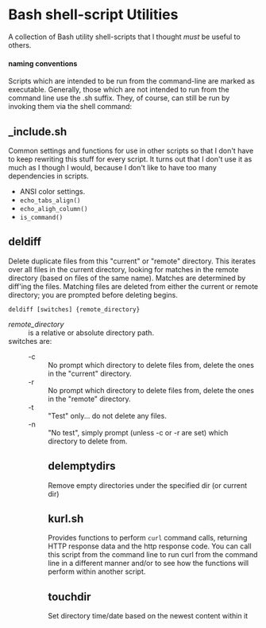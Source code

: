 # Bash shell-script Utilities

A collection of Bash utility shell-scripts that I thought _must_ be useful to others. 

#### naming conventions
Scripts which are intended to be run from the command-line are marked as executable. Generally, those which are not intended to run from the command line use the .sh suffix. They, of course, can still be run by invoking them via the shell command:

## _include.sh
Common settings and functions for use in other scripts so that I don't have to keep rewriting this stuff for every script. It turns out that I don't use it as much as I though I would, because I don't like to have too many dependencies in scripts. 
- ANSI color settings.
- `echo_tabs_align()`
- `echo_aligh_column()`
- `is_command()`

## deldiff
Delete duplicate files from this "current" or "remote" directory. This
iterates over all files in the current directory, looking for matches in the
remote directory (based on files of the same name). Matches are determined
by diff'ing the files. Matching files are deleted from either the current
or remote directory; you are prompted before deleting begins.
```
deldiff [switches] {remote_directory}
```
<dl>
   <dt><em>remote_directory</em><dd>is a relative or absolute directory path.
   <dt>switches are:
   <dd><dl>
 	<dt>-c<dd>No prompt which directory to delete files from, delete the ones in
		      the "current" directory.
  	<dt>-r<dd>No prompt which directory to delete files from, delete the ones in
		  	  the "remote" directory.
	<dt>-t<dd>"Test" only... do not delete any files.
	<dt>-n<dd>"No test", simply prompt (unless -c or -r are set) which directory
	   	   to delete from.

## delemptydirs
Remove empty directories under the specified dir (or current dir)

## kurl.sh
Provides functions to perform `curl` command calls, returning HTTP response
data and the http response code. You can call this script from the command line to run curl from the command line in a different manner and/or to see how the functions will perform within another script. 

## touchdir
Set directory time/date based on the newest content within it

